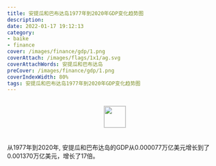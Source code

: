 ```yaml
---
title: 安提瓜和巴布达岛1977年到2020年GDP变化趋势图
description: 
date: 2022-01-17 19:12:13
category:
- baike
- finance
cover: /images/finance/gdp/1.png
coverAttach: /images/flags/1x1/ag.svg
coverAttachWords: 安提瓜和巴布达岛
preCover: /images/finance/gdp/1.png
coverIndexWidth: 80%
tags: 安提瓜和巴布达岛1977年到2020年GDP变化趋势图
---
```




<script src="/assets/js/charts/chart.js"></script>

<div style="text-align: center; margin: 30px 0; ">
    <img src="/images/flags/1x1/ag.svg" style="width: 50px; border: 1px solid #cccccc; ">
</div>

<div style="width: 98%; margin: 0 0 35px 0; ">
    <canvas id="myChart"></canvas>
</div>

<div>
<p class="paragraph">从1977年到2020年, 安提瓜和巴布达岛的GDP从0.000077万亿美元增长到了0.001370万亿美元，增长了17倍。</p>
</div>

<script>

    const dataGdp = {
        labels: [1977, 1978, 1979, 1980, 1981, 1982, 1983, 1984, 1985, 1986, 1987, 1988, 1989, 1990, 1991, 1992, 1993, 1994, 1995, 1996, 1997, 1998, 1999, 2000, 2001, 2002, 2003, 2004, 2005, 2006, 2007, 2008, 2009, 2010, 2011, 2012, 2013, 2014, 2015, 2016, 2017, 2018, 2019, 2020],
        datasets: [{
            label: '(万亿美元)  •  即刻编程  •  cn.hongkezhang.com',
            backgroundColor: 'rgb(0 0 128)',
            borderColor: 'rgb(0 0 128)',
            data: [0.000077, 0.000088, 0.000109, 0.000131, 0.000148, 0.000164, 0.000182, 0.000208, 0.000241, 0.000290, 0.000337, 0.000399, 0.000439, 0.000459, 0.000482, 0.000499, 0.000535, 0.000589, 0.000577, 0.000634, 0.000681, 0.000728, 0.000766, 0.000826, 0.000800, 0.000814, 0.000856, 0.000920, 0.001023, 0.001158, 0.001313, 0.001370, 0.001228, 0.001149, 0.001138, 0.001200, 0.001181, 0.001250, 0.001337, 0.001437, 0.001468, 0.001606, 0.001688, 0.001370],
            barPercentage: 0.3
        }]
    };

    const config = {
        type: 'line',
        data: dataGdp,
        options: {
            series: [
                {
                    barWidth: '20%'
                }
            ]
        }
    };

    const myChart = new Chart(
        document.getElementById('myChart'),
        config
    );
</script>
